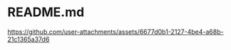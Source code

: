 # README.md







https://github.com/user-attachments/assets/6677d0b1-2127-4be4-a68b-21c1365a37d6

